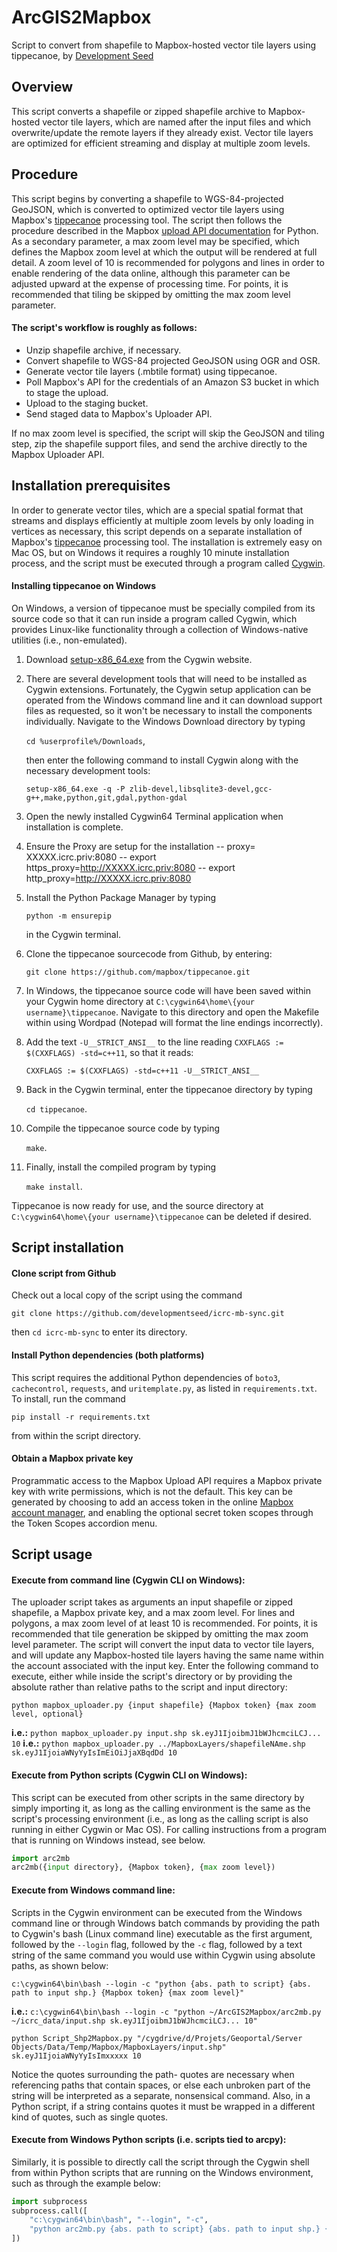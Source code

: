 # ArcGIS2Mapbox
Script to convert from shapefile to Mapbox-hosted vector tile layers using tippecanoe, by [Development Seed](https://developmentseed.org/)

## Overview
This script converts a shapefile or zipped shapefile archive to Mapbox-hosted vector tile layers, which are named after the input files and which overwrite/update the remote layers if they already exist. Vector tile layers are optimized for efficient streaming and display at multiple zoom levels.

## Procedure
This script begins by converting a shapefile to WGS-84-projected GeoJSON, which is converted to optimized vector tile layers using Mapbox's [tippecanoe](https://github.com/mapbox/tippecanoe) processing tool. The script then follows the procedure described in the Mapbox [upload API documentation](https://www.mapbox.com/api-documentation/#uploads) for Python. As a secondary parameter, a max zoom level may be specified, which defines the Mapbox zoom level at which the output will be rendered at full detail. A zoom level of 10 is recommended for polygons and lines in order to enable rendering of the data online, although this parameter can be adjusted upward at the expense of processing time. For points, it is recommended that tiling be skipped by omitting the max zoom level parameter.

#### The script's workflow is roughly as follows:
- Unzip shapefile archive, if necessary.
- Convert shapefile to WGS-84 projected GeoJSON using OGR and OSR.
- Generate vector tile layers (.mbtile format) using tippecanoe.
- Poll Mapbox's API for the credentials of an Amazon S3 bucket in which to stage the upload.
- Upload to the staging bucket.
- Send staged data to Mapbox's Uploader API.

If no max zoom level is specified, the script will skip the GeoJSON and tiling step, zip the shapefile support files, and send the archive directly to the Mapbox Uploader API.

## Installation prerequisites
In order to generate vector tiles, which are a special spatial format that streams and displays efficiently at multiple zoom levels by only loading in vertices as necessary, this script depends on a separate installation of Mapbox's [tippecanoe](https://github.com/mapbox/tippecanoe) processing tool. The installation is extremely easy on Mac OS, but on Windows it requires a roughly 10 minute installation process, and the script must be executed through a program called [Cygwin](https://www.cygwin.com/).




#### Installing tippecanoe on Windows
On Windows, a version of tippecanoe must be specially compiled from its source code so that it can run inside a program called Cygwin, which provides Linux-like functionality through a collection of Windows-native utilities (i.e., non-emulated).

1. Download [setup-x86_64.exe](http://cygwin.com/setup-x86_64.exe) from the Cygwin website.
2. There are several development tools that will need to be installed as Cygwin extensions. Fortunately, the Cygwin setup application can be operated from the Windows command line and it can download support files as requested, so it won't be necessary to install the components individually. Navigate to the Windows Download directory by typing

    `cd %userprofile%/Downloads`,

    then enter the following command to install Cygwin along with the necessary development tools:

    `setup-x86_64.exe -q -P zlib-devel,libsqlite3-devel,gcc-g++,make,python,git,gdal,python-gdal`

3. Open the newly installed Cygwin64 Terminal application when installation is complete.
4. Ensure the Proxy are setup for the installation 
-- proxy= XXXXX.icrc.priv:8080
-- export https_proxy=http://XXXXX.icrc.priv:8080
-- export http_proxy=http://XXXXX.icrc.priv:8080



5. Install the Python Package Manager by typing

    `python -m ensurepip`

    in the Cygwin terminal.
6. Clone the tippecanoe sourcecode from Github, by entering:

    `git clone https://github.com/mapbox/tippecanoe.git`

7. In Windows, the tippecanoe source code will have been saved within your Cygwin home directory at `C:\cygwin64\home\{your username}\tippecanoe`. Navigate to this directory and open the Makefile within using Wordpad (Notepad will format the line endings incorrectly).
8. Add the text `-U__STRICT_ANSI__` to the line reading `CXXFLAGS := $(CXXFLAGS) -std=c++11`, so that it reads:

    `CXXFLAGS := $(CXXFLAGS) -std=c++11 -U__STRICT_ANSI__`

9. Back in the Cygwin terminal, enter the tippecanoe directory by typing

    `cd tippecanoe`.

10. Compile the tippecanoe source code by typing

    `make`.

11. Finally, install the compiled program by typing

    `make install`.

Tippecanoe is now ready for use, and the source directory at `C:\cygwin64\home\{your username}\tippecanoe` can be deleted if desired.

## Script installation
#### Clone script from Github
Check out a local copy of the script using the command
```
git clone https://github.com/developmentseed/icrc-mb-sync.git
```
then `cd icrc-mb-sync` to enter its directory.

#### Install Python dependencies (both platforms)
This script requires the additional Python dependencies of `boto3`, `cachecontrol`, `requests`, and `uritemplate.py`, as listed in `requirements.txt`. To install, run the command
```
pip install -r requirements.txt
```
from within the script directory.

#### Obtain a Mapbox private key
Programmatic access to the Mapbox Upload API requires a Mapbox private key with write permissions, which is not the default. This key can be generated by choosing to add an access token in the online [Mapbox account manager](https://www.mapbox.com/studio/account/tokens/), and enabling the optional secret token scopes through the Token Scopes accordion menu.

## Script usage
#### Execute from command line (Cygwin CLI on Windows):
The uploader script takes as arguments an input shapefile or zipped shapefile, a Mapbox private key, and a max zoom level. For lines and polygons, a max zoom level of at least 10 is recommended. For points, it is recommended that tile generation be skipped by omitting the max zoom level parameter. The script will convert the input data to vector tile layers, and will update any Mapbox-hosted tile layers having the same name within the account associated with the input key. Enter the following command to execute, either while inside the script's directory or by providing the absolute rather than relative paths to the script and input directory:
```
python mapbox_uploader.py {input shapefile} {Mapbox token} {max zoom level, optional}
```
**i.e.:** `python mapbox_uploader.py input.shp sk.eyJ1IjoibmJ1bWJhcmciLCJ... 10`
**i.e.:** `python mapbox_uploader.py ../MapboxLayers/shapefileNAme.shp sk.eyJ1IjoiaWNyYyIsImEiOiJjaXBqdDd 10`


#### Execute from Python scripts (Cygwin CLI on Windows):
This script can be executed from other scripts in the same directory by simply importing it, as long as the calling environment is the same as the script's processing environment (i.e., as long as the calling script is also running in either Cygwin or Mac OS). For calling instructions from a program that is running on Windows instead, see below.
```python
import arc2mb
arc2mb({input directory}, {Mapbox token}, {max zoom level})
```

#### Execute from Windows command line:
Scripts in the Cygwin environment can be executed from the Windows command line or through Windows batch commands by providing the path to Cygwin's bash (Linux command line) executable as the first argument, followed by the `--login` flag, followed by the `-c` flag, followed by a text string of the same command you would use within Cygwin using absolute paths, as shown below:
```
c:\cygwin64\bin\bash --login -c "python {abs. path to script} {abs. path to input shp.} {Mapbox token} {max zoom level}"
```
**i.e.:** `c:\cygwin64\bin\bash --login -c "python ~/ArcGIS2Mapbox/arc2mb.py ~/icrc_data/input.shp sk.eyJ1IjoibmJ1bWJhcmciLCJ... 10"`
```
python Script_Shp2Mapbox.py "/cygdrive/d/Projets/Geoportal/Server Objects/Data/Temp/Mapbox/MapboxLayers/input.shp"   sk.eyJ1IjoiaWNyYyIsImxxxxx 10
```
Notice the quotes surrounding the path- quotes are necessary when referencing paths that contain spaces, or else each unbroken part of the string will be interpreted as a separate, nonsensical command. Also, in a Python script, if a string contains quotes it must be wrapped in a different kind of quotes, such as single quotes.




#### Execute from Windows Python scripts (i.e. scripts tied to arcpy):
Similarly, it is possible to directly call the script through the Cygwin shell from within Python scripts that are running on the Windows environment, such as through the example below:
```python
import subprocess
subprocess.call([
    "c:\cygwin64\bin\bash", "--login", "-c",
    "python arc2mb.py {abs. path to script} {abs. path to input shp.} {Mapbox token} {max zoom level}"
])
```
